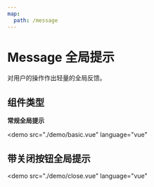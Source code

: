 ```yaml
---
map:
  path: /message
---
```


# Message 全局提示

对用户的操作作出轻量的全局反馈。

## 组件类型

**常规全局提示**

<demo src="./demo/basic.vue"
  language="vue"
  >
</demo>

## 带关闭按钮全局提示

<demo src="./demo/close.vue"
  language="vue"
  >
</demo>
